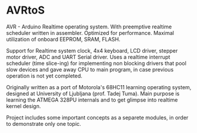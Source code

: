 # AVRtoS

AVR - Arduino Realtime operating system. With preemptive realtime scheduler written in assembler. Optimized for performance. Maximal utilization of onboard EEPROM, SRAM, FLASH.

Support for Realtime system clock,  4x4 keyboard, LCD driver, stepper motor driver, ADC and UART Serial driver. Uses a realtime interrupt scheduler (time slice-ing) for implementing non blocking drivers that pool slow devices and gave away CPU to main program, in case previous operation is not yet completed. 

Originally written as a port of Motorola's 68HC11 learning operating system, designed at University of Ljubljana (prof. Tadej Tuma).
Main purpose is learning the ATMEGA 328PU internals and to get glimpse into realtime kernel design.

Project includes some important concepts as a separete modules, in order to demonstrate only one topic.
